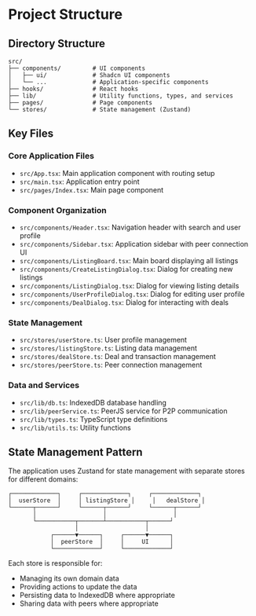 
# Project Structure

## Directory Structure

```
src/
├── components/         # UI components
│   ├── ui/             # Shadcn UI components
│   └── ...             # Application-specific components
├── hooks/              # React hooks
├── lib/                # Utility functions, types, and services
├── pages/              # Page components
└── stores/             # State management (Zustand)
```

## Key Files

### Core Application Files

- `src/App.tsx`: Main application component with routing setup
- `src/main.tsx`: Application entry point
- `src/pages/Index.tsx`: Main page component

### Component Organization

- `src/components/Header.tsx`: Navigation header with search and user profile
- `src/components/Sidebar.tsx`: Application sidebar with peer connection UI
- `src/components/ListingBoard.tsx`: Main board displaying all listings
- `src/components/CreateListingDialog.tsx`: Dialog for creating new listings
- `src/components/ListingDialog.tsx`: Dialog for viewing listing details
- `src/components/UserProfileDialog.tsx`: Dialog for editing user profile
- `src/components/DealDialog.tsx`: Dialog for interacting with deals

### State Management

- `src/stores/userStore.ts`: User profile management
- `src/stores/listingStore.ts`: Listing data management
- `src/stores/dealStore.ts`: Deal and transaction management
- `src/stores/peerStore.ts`: Peer connection management

### Data and Services

- `src/lib/db.ts`: IndexedDB database handling
- `src/lib/peerService.ts`: PeerJS service for P2P communication
- `src/lib/types.ts`: TypeScript type definitions
- `src/lib/utils.ts`: Utility functions

## State Management Pattern

The application uses Zustand for state management with separate stores for different domains:

```
┌─────────────┐     ┌─────────────┐     ┌─────────────┐
│  userStore  │     │ listingStore │     │   dealStore │
└──────┬──────┘     └──────┬──────┘     └──────┬──────┘
       │                   │                   │
       └───────────┬───────┴───────────┬──────┘
                   │                   │
            ┌──────▼──────┐     ┌──────▼──────┐
            │  peerStore  │     │     UI      │
            └─────────────┘     └─────────────┘
```

Each store is responsible for:
- Managing its own domain data
- Providing actions to update the data
- Persisting data to IndexedDB where appropriate
- Sharing data with peers where appropriate
